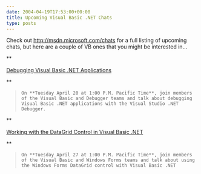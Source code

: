 ```yaml
---
date: 2004-04-19T17:53:00+00:00
title: Upcoming Visual Basic .NET Chats
type: posts
---
```

Check out <http://msdn.microsoft.com/chats> for a full listing of upcoming chats, but here are a couple of VB ones that you might be interested in...

**

[Debugging Visual Basic .NET Applications](https://msdn.microsoft.com/chats/#vs_0420)

**

<blockquote dir="ltr" style="MARGIN-RIGHT: 0px">

    On **Tuesday April 20 at 1:00 P.M. Pacific Time**, join members of the Visual Basic and Debugger teams and talk about debugging Visual Basic .NET applications with the Visual Studio .NET Debugger.

</blockquote>

**

[Working with the DataGrid Control in Visual Basic .NET](https://msdn.microsoft.com/chats/#vs_0427)

**

<blockquote dir="ltr" style="MARGIN-RIGHT: 0px">

    On **Tuesday April 27 at 1:00 P.M. Pacific Time**, join members of the Visual Basic and Windows Forms teams and talk about using the Windows Forms DataGrid control with Visual Basic .NET

</blockquote>
